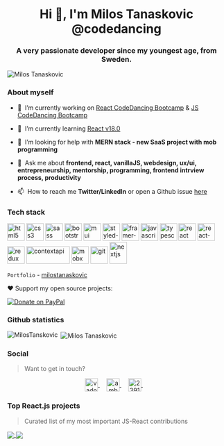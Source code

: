 <!--
### Hi there 👋


**MilosTanaskovic/MilosTanaskovic** is a ✨ _special_ ✨ repository because its `README.md` (this file) appears on your GitHub profile.

Here are some ideas to get you started:

- 🔭 I’m currently working on ...
- 🌱 I’m currently learning ...
- 👯 I’m looking to collaborate on ...
- 🤔 I’m looking for help with ...
- 💬 Ask me about ...
- 📫 How to reach me: ...
- 😄 Pronouns: ...
- ⚡ Fun fact: ...

-->

<h1 align="center">Hi 👋, I'm Milos Tanaskovic @codedancing</h1>
<h3 align="center">A very passionate developer since my youngest age, from Sweden.</h3>

<p align="left">
  <img src="https://komarev.com/ghpvc/?username=MilosTanaskovic" alt="Milos Tanaskovic" />
</p>

### About myself

- 🔭&nbsp;&nbsp;I’m currently working on [React CodeDancing Bootcamp](https://github.com/MilosTanaskovic/React-CodeDancing-Bootcamp)
                                        & [JS CodeDancing Bootcamp](https://github.com/MilosTanaskovic/JS-CodeDancing-Bootcamp)

- 🌱&nbsp;&nbsp;I’m currently learning [React v18.0](https://reactjs.org/blog/2022/03/29/react-v18.html)

- 🤝&nbsp;&nbsp;I’m looking for help with **MERN stack - new SaaS project with mob programming**

- 💬&nbsp;&nbsp;Ask me about **frontend, react, vanillaJS, webdesign, ux/ui, entrepreneurship, mentorship, programming, frontend intrview process, productivity**

- 📫&nbsp;&nbsp;How to reach me **Twitter/LinkedIn** or open a Github issue [here](https://github.com/MilosTanaskovic/WebDesign-CodeDancing-Bootcamp/issues/1)

<!-- > I also happen to be a CTO and co-founder of [Unly](https://unly.org/), a tech company meant to help access higher education for students. -->

### Tech stack

<!-- > [Check out the tech stack we used at Unly (2019)]()-->

<p align="left">
<!--   <img src="https://devicons.github.io/devicon/devicon.git/icons/amazonwebservices/amazonwebservices-original-wordmark.svg" alt="aws" width="40" height="40"/>  -->
  <img src="https://user-images.githubusercontent.com/45362409/161851702-ebe23ed7-5212-4314-bdd8-29874dbf9b10.svg" alt="html5" width="40" height="40"/>
  <img src="https://user-images.githubusercontent.com/45362409/161852314-cac8589e-218c-4a99-8794-e6144ac3d641.svg" alt="css3" width="40" height="40"/>
  <img src="https://user-images.githubusercontent.com/45362409/161852595-d25a43d3-86e2-424d-a476-5c25c74eda0c.svg" alt="sass" width="40" height="40"/>
  
  
  <img src="https://user-images.githubusercontent.com/45362409/161853055-e4c10907-9506-4a31-8850-a68c46ad033d.svg" alt="bootstrap" width="40" height="40"/>
  <img src="https://user-images.githubusercontent.com/45362409/161853852-ef03d371-d380-4633-af78-f759f2e814dc.png" alt="mui" width="40" height="40"/>
  <img src="https://user-images.githubusercontent.com/45362409/161854234-5149d98f-c141-4917-8608-714eae6e40ed.png" alt="styled-components" width="40" height="40"/>
  <img src="https://user-images.githubusercontent.com/45362409/161855947-7054e306-5d9c-42ff-9667-e1bd74fadf1a.png" alt="framer-motion" width="40" height="40"/>
  
  <img src="https://user-images.githubusercontent.com/45362409/161854605-0e9dee0c-7127-40c9-b66f-b881dedb3a0b.svg" alt="javascript" width="40" height="40"/>
  <img src="https://user-images.githubusercontent.com/45362409/161857352-1d2b8f04-3ad5-414f-89ba-2118fa7e27a0.png" alt="typescript" width="40" height="40"/>
  
  <img src="https://user-images.githubusercontent.com/45362409/161854835-a8cb5468-a5cf-4514-afc0-8bfe27e1d0f8.svg" alt="react" width="40" height="40"/>
  <img src="https://user-images.githubusercontent.com/45362409/161855320-114bef93-d7a2-495b-9b79-9f94ad7e6dcb.png" alt="react-router" width="40" height="40"/>
  <img src="https://user-images.githubusercontent.com/45362409/161856598-1f7b7848-c13b-45da-84bd-99b20fc21d18.png" alt="redux" width="40" height="40"/>
  <img src="https://user-images.githubusercontent.com/45362409/161856863-d7eb61d0-5d8b-4831-b30c-56e913301be1.png" alt="contextapi" width="100" height="40"/>
  <img src="https://user-images.githubusercontent.com/45362409/161857170-8398ce97-bf7d-466c-a6b5-f562910560fe.png" alt="mobx" width="40" height="40"/>
<!--   <img src="https://www.vectorlogo.zone/logos/google_cloud/google_cloud-icon.svg" alt="gcp" width="40" height="40"/>  -->
  <img src="https://www.vectorlogo.zone/logos/git-scm/git-scm-icon.svg" alt="git" width="40" height="40"/>  
<!--   <img src="https://www.vectorlogo.zone/logos/jekyllrb/jekyllrb-icon.svg" alt="jekyll" width="40" height="40"/> 
  <img src="https://devicons.github.io/devicon/devicon.git/icons/linux/linux-original.svg" alt="linux" width="40" height="40"/>  -->
  <img src="https://cdn.worldvectorlogo.com/logos/nextjs-3.svg" alt="nextjs" width="40" height="50"/> 
<!--   <img src="https://devicons.github.io/devicon/devicon.git/icons/nodejs/nodejs-original-wordmark.svg" alt="nodejs" width="40" height="40"/>  -->
 
</p>

`Portfolio` - [milostanaskovic](https://milostanaskovic.netlify.app/)

❤️ Support my open source projects:

[![Donate on PayPal](https://img.shields.io/badge/--paypal?label=PayPal&logo=PayPal&style=social)](https://paypal.me/codedancing?locale.x=en_US)


### Github statistics

<p>
  <img align="left" src="https://github-readme-stats.vercel.app/api/top-langs/?username=MilosTanaskovic&layout=compact&hide=php,smarty&bg_color=30,e96443,904e95&title_color=fff&text_color=fff" alt="MilosTanskovic" />&nbsp;<img align="center" src="https://github-readme-stats.vercel.app/api?username=MilosTanaskovic&show_icons=true&count_private=true&show_icons=true&hide=php&bg_color=30,e96443,904e95&title_color=fff&text_color=fff" alt="Milos Tanaskovic" />
</p>

<!-- [![trophy](https://github-profile-trophy.vercel.app/?username=MilosTanaskovic)](https://github.com/MilosTanskovic/github-profile-trophy) -->


### Social

> Want to get in touch?

<p align="center">
<!--   <a href="" target="blank">
    <img align="center" src="https://cdn.jsdelivr.net/npm/simple-icons@3.0.1/icons/dev-dot-to.svg" alt="vadorequest" height="30" width="30" />
  </a>&nbsp;&nbsp;&nbsp; -->
  <a href="https://twitter.com/CodeDancing" target="blank">
    <img align="center" src="https://cdn.jsdelivr.net/npm/simple-icons@3.0.1/icons/twitter.svg" alt="vadorequest" height="30" width="30" />
  </a>&nbsp;&nbsp;&nbsp;
  <a href="https://www.linkedin.com/in/milos-tanaskovic-619742130/" target="blank">
    <img align="center" src="https://cdn.jsdelivr.net/npm/simple-icons@3.0.1/icons/linkedin.svg" alt="ambroise-dhenain" height="30" width="30" />
  </a>&nbsp;&nbsp;&nbsp;
  <a href="https://stackoverflow.com/users/11797438/milos-tanaskovic" target="blank">
    <img align="center" src="https://cdn.jsdelivr.net/npm/simple-icons@3.0.1/icons/stackoverflow.svg" alt="2391795" height="30" width="30" />
  </a>&nbsp;&nbsp;&nbsp;
<!--   <a href="" target="blank">
    <img align="center" src="https://cdn.jsdelivr.net/npm/simple-icons@3.0.1/icons/medium.svg" alt="@vadorequest" height="30" width="30" />
  </a> -->
</p>

### Top React.js projects

> Curated list of my most important JS-React contributions

<a href="https://github.com/MilosTanaskovic/my-portfolio-react">
  <img align="center" src="https://github-readme-stats.vercel.app/api/pin/?username=MilosTanaskovic&repo=my-portfolio-react" />
</a>

<a href="https://github.com/MilosTanaskovic/modern-music-app">
  <img align="center" src="https://github-readme-stats.vercel.app/api/pin/?username=MilosTanaskovic&repo=modern-music-app" />
</a>



<!-- STACKOVERFLOW:END -->
